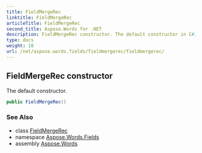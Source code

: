 ```yaml
---
title: FieldMergeRec
linktitle: FieldMergeRec
articleTitle: FieldMergeRec
second_title: Aspose.Words for .NET
description: FieldMergeRec constructor. The default constructor in C#.
type: docs
weight: 10
url: /net/aspose.words.fields/fieldmergerec/fieldmergerec/
---
```

## FieldMergeRec constructor

The default constructor.

```csharp
public FieldMergeRec()
```

### See Also

* class [FieldMergeRec](../)
* namespace [Aspose.Words.Fields](../../../aspose.words.fields/)
* assembly [Aspose.Words](../../../)
